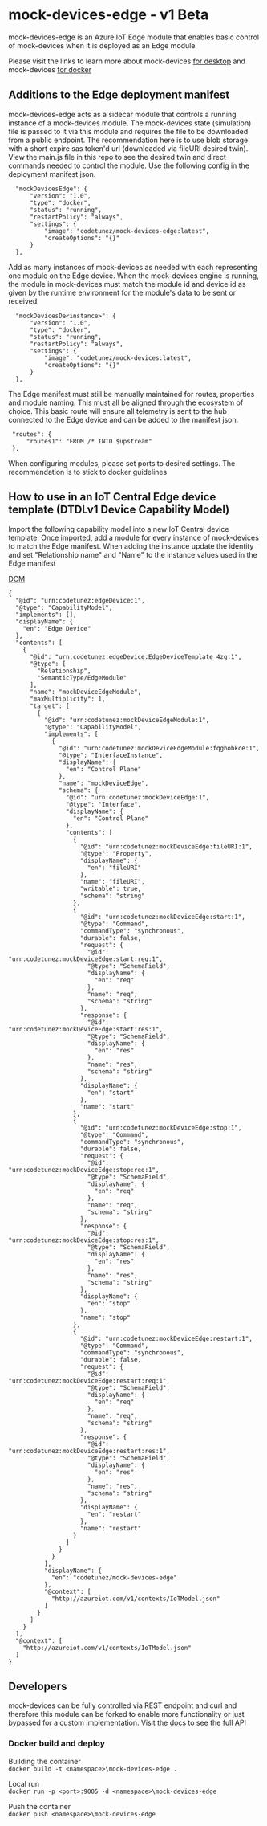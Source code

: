 # mock-devices-edge - v1 Beta

mock-devices-edge is an Azure IoT Edge module that enables basic control of mock-devices when it is deployed as an Edge module

Please visit the links to learn more about mock-devices [for desktop](https://github.com/codetunez/mock-devices) and mock-devices [for docker](https://github.com/codetunez/mock-devices-de)

## Additions to the Edge deployment manifest

mock-devices-edge acts as a sidecar module that controls a running instance of a mock-devices module. The mock-devices state (simulation) file is passed to it via this module and requires the file to be downloaded from a public endpoint. The recommendation here is to use blob storage with a short expire sas token'd url (downloaded via fileURI desired twin). View the main.js file in this repo to see the desired twin and direct commands needed to control the module. Use the following config in the deployment manifest json.

```
  "mockDevicesEdge": {
      "version": "1.0",
      "type": "docker",
      "status": "running",
      "restartPolicy": "always",
      "settings": {
          "image": "codetunez/mock-devices-edge:latest",
          "createOptions": "{}"
      }
  },
```

Add as many instances of mock-devices as needed with each representing one module on the Edge device. When the mock-devices engine is running, the module in mock-devices must match the module id and device id as given by the runtime environment for the module's data to be sent or received.

```
  "mockDevicesDe<instance>": {
      "version": "1.0",
      "type": "docker",
      "status": "running",
      "restartPolicy": "always",
      "settings": {
          "image": "codetunez/mock-devices:latest",
          "createOptions": "{}"
      }
  },
```

The Edge manifest must still be manually maintained for routes, properties and module naming. This must all be aligned through the ecosystem of choice. This basic route will ensure all telemetry is sent to the hub connected to the Edge device and can be added to the manifest json.

 ```
  "routes": {
      "routes1": "FROM /* INTO $upstream"
  },
```

When configuring modules, please set ports to desired settings. The recommendation is to stick to docker guidelines

## How to use in an IoT Central Edge device template (DTDLv1 Device Capability Model)
Import the following capability model into a new IoT Central device template. Once imported, add a module for every instance of mock-devices to match the Edge manifest. When adding the instance update the identity and set "Relationship name" and "Name" to the instance values used in the Edge manifest

[DCM](/dcm.json)

```
{
  "@id": "urn:codetunez:edgeDevice:1",
  "@type": "CapabilityModel",
  "implements": [],
  "displayName": {
    "en": "Edge Device"
  },
  "contents": [
    {
      "@id": "urn:codetunez:edgeDevice:EdgeDeviceTemplate_4zg:1",
      "@type": [
        "Relationship",
        "SemanticType/EdgeModule"
      ],
      "name": "mockDeviceEdgeModule",
      "maxMultiplicity": 1,
      "target": [
        {
          "@id": "urn:codetunez:mockDeviceEdgeModule:1",
          "@type": "CapabilityModel",
          "implements": [
            {
              "@id": "urn:codetunez:mockDeviceEdgeModule:fqghobkce:1",
              "@type": "InterfaceInstance",
              "displayName": {
                "en": "Control Plane"
              },
              "name": "mockDeviceEdge",
              "schema": {
                "@id": "urn:codetunez:mockDeviceEdge:1",
                "@type": "Interface",
                "displayName": {
                  "en": "Control Plane"
                },
                "contents": [
                  {
                    "@id": "urn:codetunez:mockDeviceEdge:fileURI:1",
                    "@type": "Property",
                    "displayName": {
                      "en": "fileURI"
                    },
                    "name": "fileURI",
                    "writable": true,
                    "schema": "string"
                  },
                  {
                    "@id": "urn:codetunez:mockDeviceEdge:start:1",
                    "@type": "Command",
                    "commandType": "synchronous",
                    "durable": false,
                    "request": {
                      "@id": "urn:codetunez:mockDeviceEdge:start:req:1",
                      "@type": "SchemaField",
                      "displayName": {
                        "en": "req"
                      },
                      "name": "req",
                      "schema": "string"
                    },
                    "response": {
                      "@id": "urn:codetunez:mockDeviceEdge:start:res:1",
                      "@type": "SchemaField",
                      "displayName": {
                        "en": "res"
                      },
                      "name": "res",
                      "schema": "string"
                    },
                    "displayName": {
                      "en": "start"
                    },
                    "name": "start"
                  },
                  {
                    "@id": "urn:codetunez:mockDeviceEdge:stop:1",
                    "@type": "Command",
                    "commandType": "synchronous",
                    "durable": false,
                    "request": {
                      "@id": "urn:codetunez:mockDeviceEdge:stop:req:1",
                      "@type": "SchemaField",
                      "displayName": {
                        "en": "req"
                      },
                      "name": "req",
                      "schema": "string"
                    },
                    "response": {
                      "@id": "urn:codetunez:mockDeviceEdge:stop:res:1",
                      "@type": "SchemaField",
                      "displayName": {
                        "en": "res"
                      },
                      "name": "res",
                      "schema": "string"
                    },
                    "displayName": {
                      "en": "stop"
                    },
                    "name": "stop"
                  },
                  {
                    "@id": "urn:codetunez:mockDeviceEdge:restart:1",
                    "@type": "Command",
                    "commandType": "synchronous",
                    "durable": false,
                    "request": {
                      "@id": "urn:codetunez:mockDeviceEdge:restart:req:1",
                      "@type": "SchemaField",
                      "displayName": {
                        "en": "req"
                      },
                      "name": "req",
                      "schema": "string"
                    },
                    "response": {
                      "@id": "urn:codetunez:mockDeviceEdge:restart:res:1",
                      "@type": "SchemaField",
                      "displayName": {
                        "en": "res"
                      },
                      "name": "res",
                      "schema": "string"
                    },
                    "displayName": {
                      "en": "restart"
                    },
                    "name": "restart"
                  }
                ]
              }
            }
          ],
          "displayName": {
            "en": "codetunez/mock-devices-edge"
          },
          "@context": [
            "http://azureiot.com/v1/contexts/IoTModel.json"
          ]
        }
      ]
    }    
  ],
  "@context": [
    "http://azureiot.com/v1/contexts/IoTModel.json"
  ]
}

```

## Developers
mock-devices can be fully controlled via REST endpoint and curl and therefore this module can be forked to enable more functionality or just bypassed for a custom implementation. Visit [the docs](https://github.com/codetunez/mock-devices-de/blob/master/readme.MD) to see the full API

### Docker build and deploy
Building the container\
`docker build -t <namespace>\mock-devices-edge .`

Local run\
`docker run -p <port>:9005 -d <namespace>\mock-devices-edge`

Push the container\
`docker push <namespace>\mock-devices-edge`
